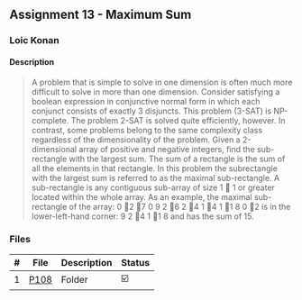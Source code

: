 ## Assignment 13 - Maximum Sum

### Loic Konan

#### Description

> A problem that is simple to solve in one dimension is often much more difficult to solve in more than
one dimension. Consider satisfying a boolean expression in conjunctive normal form in which each
conjunct consists of exactly 3 disjuncts. This problem (3-SAT) is NP-complete. The problem 2-SAT
is solved quite efficiently, however. In contrast, some problems belong to the same complexity class
regardless of the dimensionality of the problem.
Given a 2-dimensional array of positive and negative integers, find the sub-rectangle with the largest
sum. The sum of a rectangle is the sum of all the elements in that rectangle. In this problem the subrectangle
with the largest sum is referred to as the maximal sub-rectangle.
A sub-rectangle is any contiguous sub-array of size 1  1 or greater located within the whole array.
As an example, the maximal sub-rectangle of the array:
0 􀀀2 􀀀7 0
9 2 􀀀6 2
􀀀4 1 􀀀4 1
􀀀1 8 0 􀀀2
is in the lower-left-hand corner:
9 2
􀀀4 1
􀀀1 8
and has the sum of 15. 

### Files

|   #   | File     | Description | Status                  |
| :---: | -------- | ----------- | ----------------------- |
|   1   | [P108](./P108) | Folder      | :ballot_box_with_check: |
